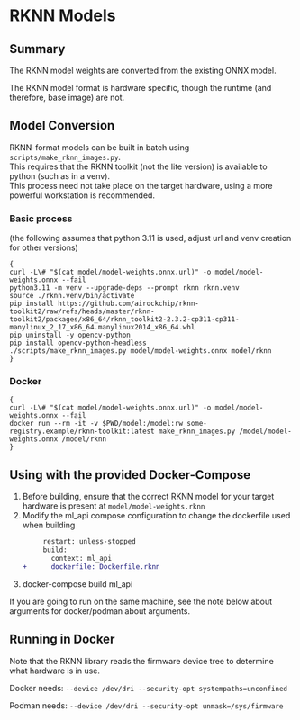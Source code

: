 # RKNN Models

## Summary
The RKNN model weights are converted from the existing ONNX model.

The RKNN model format is hardware specific, though the runtime (and therefore, base image) are not.

## Model Conversion
RKNN-format models can be built in batch using `scripts/make_rknn_images.py`.  
This requires that the RKNN toolkit (not the lite version) is available to python (such as in a venv).  
This process need not take place on the target hardware, using a more powerful workstation is recommended.

### Basic process
(the following assumes that python 3.11 is used, adjust url and venv creation for other versions)
```shell
{
curl -L\# "$(cat model/model-weights.onnx.url)" -o model/model-weights.onnx --fail
python3.11 -m venv --upgrade-deps --prompt rknn rknn.venv 
source ./rknn.venv/bin/activate
pip install https://github.com/airockchip/rknn-toolkit2/raw/refs/heads/master/rknn-toolkit2/packages/x86_64/rknn_toolkit2-2.3.2-cp311-cp311-manylinux_2_17_x86_64.manylinux2014_x86_64.whl
pip uninstall -y opencv-python
pip install opencv-python-headless
./scripts/make_rknn_images.py model/model-weights.onnx model/rknn
}
```

### Docker
```shell
{
curl -L\# "$(cat model/model-weights.onnx.url)" -o model/model-weights.onnx --fail
docker run --rm -it -v $PWD/model:/model:rw some-registry.example/rknn-toolkit:latest make_rknn_images.py /model/model-weights.onnx /model/rknn 
}
```

## Using with the provided Docker-Compose
1. Before building, ensure that the correct RKNN model for your target hardware is present at `model/model-weights.rknn`
2. Modify the ml_api compose configuration to change the dockerfile used when building
    ```diff
         restart: unless-stopped
         build:
           context: ml_api
    +      dockerfile: Dockerfile.rknn
    ```
3. docker-compose build ml_api

If you are going to run on the same machine, see the note below about arguments for docker/podman about arguments.

## Running in Docker
Note that the RKNN library reads the firmware device tree to determine what hardware is in use.

Docker needs: `--device /dev/dri --security-opt systempaths=unconfined`

Podman needs: `--device /dev/dri --security-opt unmask=/sys/firmware`